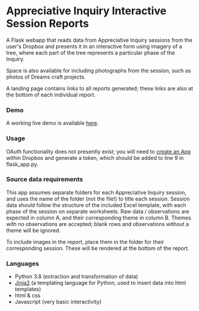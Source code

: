 # Appreciative Inquiry Interactive Session Reports

A Flask webapp that reads data from Appreciative Inquiry sessions from the user's Dropbox and presents it in an interactive form using imagery of a tree, where each part of the tree represents a particular phase of the Inquiry.

Space is also available for including photographs from the session, such as photos of Dreams craft projects.

A landing page contains links to all reports generated; these links are also at the bottom of each individual report.

### Demo
A working live demo is available [here](https://erogers.pythonanywhere.com/forest?tree=Demo%20Data).

### Usage
OAuth functionality does not presently exist; you will need to [create an App](https://www.dropbox.com/developers/) within Dropbox and generate a token, which should be added to line 9 in flask_app.py.

### Source data requirements
This app assumes separate folders for each Appreciative Inquiry session, and uses the name of the folder (not the file!) to title each session. Session data should follow the structure of the included Excel template, with each phase of the session on separate worksheets. Raw data / observations are expected in column A, and their corresponding theme in column B. Themes with no observations are accepted; blank rows and observations without a theme will be ignored.

To include images in the report, place them in the folder for their corresponding session. These will be rendered at the bottom of the report.


### Languages
* Python 3.8 (extraction and transformation of data)
* [Jinja2](https://jinja.palletsprojects.com/en/2.11.x/) (a templating language for Python, used to insert data into html templates)
* html & css
* Javascript (very basic interactivity)

